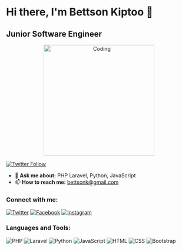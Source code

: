 # Hi there, I'm Bettson Kiptoo 👋
## Junior Software Engineer

<div align="center"><img src="https://cdn.dribbble.com/users/1162077/screenshots/3848914/programmer.gif" alt="Coding" width="300"/></div>

[![Twitter Follow](https://img.shields.io/twitter/follow/BettsonKiptoo1?logo=twitter&style=for-the-badge)](https://twitter.com/BettsonKiptoo1)

- 💬 **Ask me about:** PHP Laravel, Python, JavaScript
- 📫 **How to reach me:** [bettsonk@gmail.com](mailto:bettsonk@gmail.com)

### Connect with me:
[![Twitter](https://img.shields.io/badge/-Twitter-1DA1F2?style=for-the-badge&logo=twitter&logoColor=white)](https://twitter.com/bettsonkiptoo1)
[![Facebook](https://img.shields.io/badge/-Facebook-1877F2?style=for-the-badge&logo=facebook&logoColor=white)](https://fb.com/bettsonkiptoo)
[![Instagram](https://img.shields.io/badge/-Instagram-E4405F?style=for-the-badge&logo=instagram&logoColor=white)](https://instagram.com/just_ruel__)

### Languages and Tools:
![PHP](https://img.shields.io/badge/-PHP-777BB4?style=for-the-badge&logo=php&logoColor=white)
![Laravel](https://img.shields.io/badge/-Laravel-FF2D20?style=for-the-badge&logo=laravel&logoColor=white)
![Python](https://img.shields.io/badge/-Python-3776AB?style=for-the-badge&logo=python&logoColor=white)
![JavaScript](https://img.shields.io/badge/-JavaScript-F7DF1E?style=for-the-badge&logo=javascript&logoColor=black)
![HTML](https://img.shields.io/badge/-HTML-E34F26?style=for-the-badge&logo=html5&logoColor=white)
![CSS](https://img.shields.io/badge/-CSS-1572B6?style=for-the-badge&logo=css3&logoColor=white)
![Bootstrap](https://img.shields.io/badge/-Bootstrap-7952B3?style=for-the-badge&logo=bootstrap&logoColor=white)
